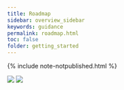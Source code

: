 ```yaml
---
title: Roadmap
sidebar: overview_sidebar
keywords: guidance
permalink: roadmap.html
toc: false
folder: getting_started
---
```


{% include note-notpublished.html %}


<image src="images/overview/roadmap1.png"/>  

<image src="images/overview/roadmap2.png"/>  
